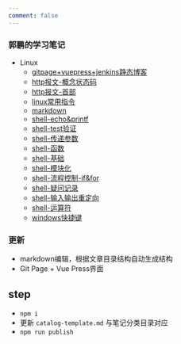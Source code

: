 ```yaml
---
comment: false 
---
```


### 郭鹏的学习笔记

- Linux
  - [gitpage+vuepress+jenkins静态博客](/Linux/gitpage+vuepress+jenkins静态博客.md)
  - [http报文-概念状态码](/Linux/http报文-概念状态码.md)
  - [http报文-首部](/Linux/http报文-首部.md)
  - [linux常用指令](/Linux/linux常用指令.md)
  - [markdown](/Linux/markdown.md)
  - [shell-echo&printf](/Linux/shell-echo&printf.md)
  - [shell-test验证](/Linux/shell-test验证.md)
  - [shell-传递参数](/Linux/shell-传递参数.md)
  - [shell-函数](/Linux/shell-函数.md)
  - [shell-基础](/Linux/shell-基础.md)
  - [shell-模块化](/Linux/shell-模块化.md)
  - [shell-流程控制-if&for](/Linux/shell-流程控制-if&for.md)
  - [shell-疑问记录](/Linux/shell-疑问记录.md)
  - [shell-输入输出重定向](/Linux/shell-输入输出重定向.md)
  - [shell-运算符](/Linux/shell-运算符.md)
  - [windows快捷键](/Linux/windows快捷键.md)


### 更新
- markdown编辑，根据文章目录结构自动生成结构
- Git Page + Vue Press界面

## step
- `npm i`
- 更新 `catalog-template.md` 与笔记分类目录对应
- `npm run publish`